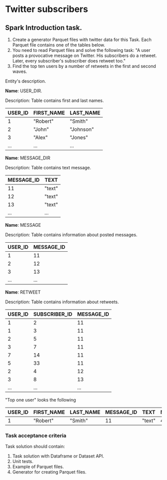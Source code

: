 # Twitter subscribers
## Spark Introduction task.
1. Create a generator Parquet files with twitter data for this Task. 
   Each Parquet file contains one of the tables below. 
2. You need to read Parquet files and solve the following task: "A user posts a provocative message on Twitter. 
   His subscribers do a retweet. Later, every subscriber's subscriber does retweet too."
3. Find the top ten users by a number of retweets in the first and second waves.

Entity's description.

**Name**: USER_DIR.

Description: Table contains first and last names.

| USER_ID  | FIRST_NAME | LAST_NAME |
| -------- | ---------- | --------- |
| 1        | "Robert"   | "Smith"   |
| 2        | "John"     | "Johnson"  |
| 3        | "Alex"     | "Jones"   |
| ...      | ...        | ...       |

**Name**: MESSAGE_DIR

Description: Table contains text message.

| MESSAGE_ID | TEXT     |
| --------   | -------- |
| 11         | "text"   |
| 12         | "text"   |
| 13         | "text"   |
| ...        | ...      |

**Name**: MESSAGE

Description: Table contains information about posted messages.

| USER_ID    | MESSAGE_ID |
| --------   | --------   |
| 1          | 11         |
| 2          | 12         |
| 3          | 13         |
| ...        | ...        |


**Name**: RETWEET

Description: Table contains information about retweets.

| USER_ID  | SUBSCRIBER_ID | MESSAGE_ID |
| -------- | ---------- | --------- |
| 1        | 2   | 11   |
| 1        | 3     | 11  |
| 2        | 5     | 11  |
| 3        | 7     | 11   |
| 7        | 14     | 11   |
| 5        | 33     | 11  |
| 2        | 4     | 12   |
| 3        | 8     | 13   |
| ...      | ...        | ...       |

"Top one user" looks the following

| USER_ID  | FIRST_NAME | LAST_NAME | MESSAGE_ID |  TEXT  | NUMBER_RETWEETS |
| -------- | ---------- | --------- | ---------- | ------ | --------------- |
| 1        | "Robert"   | "Smith"   | 11         | "text" | 4               |

### Task acceptance criteria
Task solution should contain:
1. Task solution with Dataframe or Dataset API.
2. Unit tests.
3. Example of Parquet files.
4. Generator for creating Parquet files.
